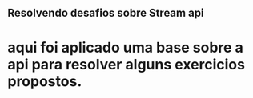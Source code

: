 ## Resolvendo desafios sobre Stream api
# aqui foi aplicado uma base sobre a api para resolver alguns exercicios propostos.
